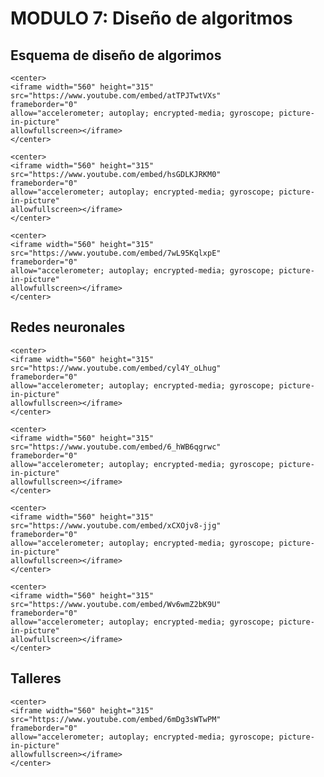 # MODULO 7: Diseño de algoritmos

<style>
.right{
    float:right;
}
</style>

## Esquema de diseño de algorimos

```{dropdown} **7.01 - Optimización**  <span class="right"><font color="red">Video 16mins</font></span> <br/>Mostramos un par de ejemplos de utilización de las librerías de optimización de Python
<center>
<iframe width="560" height="315"
src="https://www.youtube.com/embed/atTPJTwtVXs" 
frameborder="0" 
allow="accelerometer; autoplay; encrypted-media; gyroscope; picture-in-picture" 
allowfullscreen></iframe>
</center>
```      
        

```{dropdown} **7.02 - Diseño de algoritmos de Machine Learning**  <span class="right"><font color="red">Video 15mins</font></span> <br/>Explicamos el proceso por el cual se diseñan e implementan algoritmos de machine learning.
<center>
<iframe width="560" height="315"
src="https://www.youtube.com/embed/hsGDLKJRKM0" 
frameborder="0" 
allow="accelerometer; autoplay; encrypted-media; gyroscope; picture-in-picture" 
allowfullscreen></iframe>
</center>
```      
        

```{dropdown} **7.03 - Regresión logísica**  <span class="right"><font color="red">Video 14mis</font></span> <br/>Explicamos este sencillo algorimo de clasificación que posteriormente será la base de las redes neuronales.
<center>
<iframe width="560" height="315"
src="https://www.youtube.com/embed/7wL95KqlxpE" 
frameborder="0" 
allow="accelerometer; autoplay; encrypted-media; gyroscope; picture-in-picture" 
allowfullscreen></iframe>
</center>
```      

## Redes neuronales        

```{dropdown} **7.04 - Redes neuronales**  <span class="right"><font color="red">Video 15mins</font></span> <br/>Describimos las bases de las redes neuronales.
<center>
<iframe width="560" height="315"
src="https://www.youtube.com/embed/cyl4Y_oLhug" 
frameborder="0" 
allow="accelerometer; autoplay; encrypted-media; gyroscope; picture-in-picture" 
allowfullscreen></iframe>
</center>
```      
        

```{dropdown} **7.05 - Clasificación multiclase**  <span class="right"><font color="red">Video 7mins</font></span> <br/>Planteamos cómo una red neuronal se puede usar para problemas de clasificación multiclase.
<center>
<iframe width="560" height="315"
src="https://www.youtube.com/embed/6_hWB6qgrwc" 
frameborder="0" 
allow="accelerometer; autoplay; encrypted-media; gyroscope; picture-in-picture" 
allowfullscreen></iframe>
</center>
```      
        

```{dropdown} **7.06 - Softmax y cross entropy**  <span class="right"><font color="red">Video 15mins</font></span> <br/>Detallamos cómo se plantea la función de activación Softmax y la función de pérdida de cross entropy usadas por las redes neuronales en problemas de clasificación.
<center>
<iframe width="560" height="315"
src="https://www.youtube.com/embed/xCXOjv8-jjg" 
frameborder="0" 
allow="accelerometer; autoplay; encrypted-media; gyroscope; picture-in-picture" 
allowfullscreen></iframe>
</center>
```      
        

```{dropdown} **7.07 - Tensorflow**  <span class="right"><font color="red">Video 17mins</font></span> <br/>Finalmente, introdudimos Tensorflow para construir y entrenar redes neuronales.
<center>
<iframe width="560" height="315"
src="https://www.youtube.com/embed/Wv6wmZ2bK9U" 
frameborder="0" 
allow="accelerometer; autoplay; encrypted-media; gyroscope; picture-in-picture" 
allowfullscreen></iframe>
</center>
```      
        
## Talleres        

```{dropdown} **LABS 07.01 y 07.02**  <span class="right"><font color="red">Video 7mins</font></span> <br/>Explicamos los laboratorios del módulo, en los que implementarás la regresión logística y las funciones de softmax y cross entropy.
<center>
<iframe width="560" height="315"
src="https://www.youtube.com/embed/6mDg3sWTwPM" 
frameborder="0" 
allow="accelerometer; autoplay; encrypted-media; gyroscope; picture-in-picture" 
allowfullscreen></iframe>
</center>
```      
